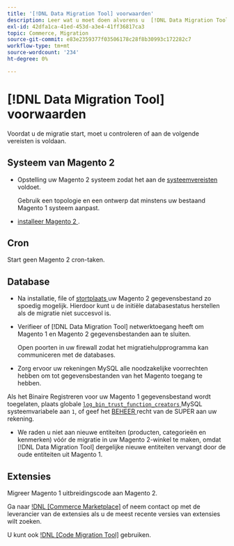 ```yaml
---
title: '[!DNL Data Migration Tool] voorwaarden'
description: Leer wat u moet doen alvorens u  [!DNL Data Migration Tool]  begint te gebruiken om gegevens tussen Magento 1 en Magento 2 over te brengen.
exl-id: 42dfa1ca-41ed-453d-a3e4-41ff36817ca3
topic: Commerce, Migration
source-git-commit: e83e2359377f03506178c28f8b30993c172282c7
workflow-type: tm+mt
source-wordcount: '234'
ht-degree: 0%

---
```


# [!DNL Data Migration Tool] voorwaarden

Voordat u de migratie start, moet u controleren of aan de volgende vereisten is voldaan.

## Systeem van Magento 2

* Opstelling uw Magento 2 systeem zodat het aan de [ systeemvereisten ](../../installation/system-requirements.md) voldoet.

  Gebruik een topologie en een ontwerp dat minstens uw bestaand Magento 1 systeem aanpast.

* [ installeer Magento 2 ](../../installation/overview.md).

## Cron

Start geen Magento 2 cron-taken.

## Database

* Na installatie, file of [ stortplaats ](https://dev.mysql.com/doc/refman/8.0/en/mysqldump.html) uw Magento 2 gegevensbestand zo spoedig mogelijk. Hierdoor kunt u de initiële databasestatus herstellen als de migratie niet succesvol is.

* Verifieer of [!DNL Data Migration Tool] netwerktoegang heeft om Magento 1 en Magento 2 gegevensbestanden aan te sluiten.

  Open poorten in uw firewall zodat het migratiehulpprogramma kan communiceren met de databases.

* Zorg ervoor uw rekeningen MySQL alle noodzakelijke voorrechten hebben om tot gegevensbestanden van het Magento toegang te hebben.

Als het Binaire Registreren voor uw Magento 1 gegevensbestand wordt toegelaten, plaats globale [`log_bin_trust_function_creators` ](https://dev.mysql.com/doc/refman/5.7/en/server-system-variables.html#sysvar_log_bin_trust_function_creators) MySQL systeemvariabele aan `1`, of geef het [ BEHEER ](https://dev.mysql.com/doc/refman/5.7/en/privileges-provided.html#priv_super) recht van de SUPER aan uw rekening.

* We raden u niet aan nieuwe entiteiten (producten, categorieën en kenmerken) vóór de migratie in uw Magento 2-winkel te maken, omdat [!DNL Data Migration Tool] dergelijke nieuwe entiteiten vervangt door de oude entiteiten uit Magento 1.

## Extensies

Migreer Magento 1 uitbreidingscode aan Magento 2.

Ga naar [!DNL [Commerce Marketplace]](https://marketplace.magento.com/) of neem contact op met de leverancier van de extensies als u de meest recente versies van extensies wilt zoeken.

U kunt ook [!DNL [Code Migration Tool]](https://github.com/magento-commerce/code-migration/blob/develop/README.md) gebruiken.
